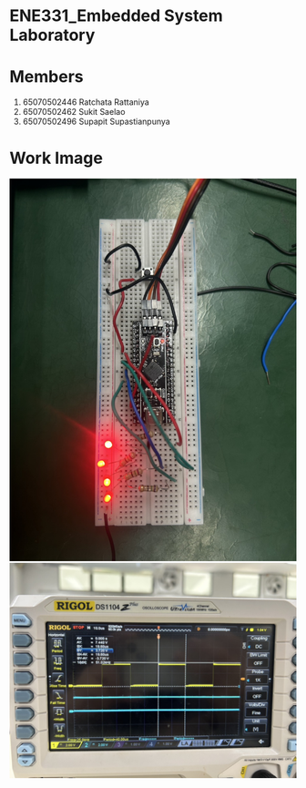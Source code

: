 # ENE331_Embedded System Laboratory

# Members
1. 65070502446 Ratchata Rattaniya
2. 65070502462 Sukit Saelao
3. 65070502496 Supapit Supastianpunya

# Work Image
![Board](S__17391918.jpg)
![Oscilloscope](S__17391912.jpg)
